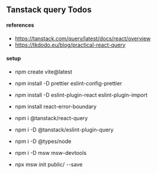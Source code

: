 ## Tanstack query Todos

#### references

- https://tanstack.com/query/latest/docs/react/overview
- https://tkdodo.eu/blog/practical-react-query

#### setup

- npm create vite@latest
- npm install -D prettier eslint-config-prettier
- npm install -D eslint-plugin-react eslint-plugin-import
- npm install react-error-boundary

- npm i @tanstack/react-query
- npm i -D @tanstack/eslint-plugin-query
- npm i -D @types/node

- npm i -D msw msw-devtools
- npx msw init public/ --save